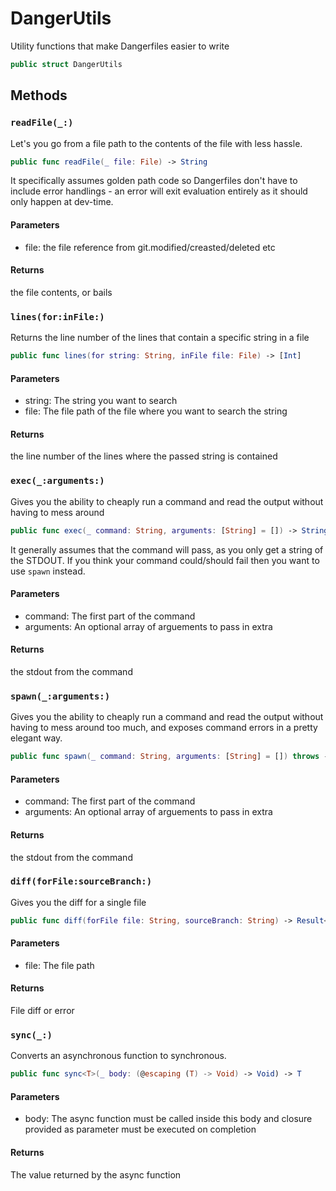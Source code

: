 # DangerUtils

Utility functions that make Dangerfiles easier to write

``` swift
public struct DangerUtils 
```

## Methods

### `readFile(_:)`

Let's you go from a file path to the contents of the file
with less hassle.

``` swift
public func readFile(_ file: File) -> String 
```

It specifically assumes golden path code so Dangerfiles
don't have to include error handlings - an error will
exit evaluation entirely as it should only happen at dev-time.

#### Parameters

  - file: the file reference from git.modified/creasted/deleted etc

#### Returns

the file contents, or bails

### `lines(for:inFile:)`

Returns the line number of the lines that contain a specific string in a file

``` swift
public func lines(for string: String, inFile file: File) -> [Int] 
```

#### Parameters

  - string: The string you want to search
  - file: The file path of the file where you want to search the string

#### Returns

the line number of the lines where the passed string is contained

### `exec(_:arguments:)`

Gives you the ability to cheaply run a command and read the
output without having to mess around

``` swift
public func exec(_ command: String, arguments: [String] = []) -> String 
```

It generally assumes that the command will pass, as you only get
a string of the STDOUT. If you think your command could/should fail
then you want to use `spawn` instead.

#### Parameters

  - command: The first part of the command
  - arguments: An optional array of arguements to pass in extra

#### Returns

the stdout from the command

### `spawn(_:arguments:)`

Gives you the ability to cheaply run a command and read the
output without having to mess around too much, and exposes
command errors in a pretty elegant way.

``` swift
public func spawn(_ command: String, arguments: [String] = []) throws -> String 
```

#### Parameters

  - command: The first part of the command
  - arguments: An optional array of arguements to pass in extra

#### Returns

the stdout from the command

### `diff(forFile:sourceBranch:)`

Gives you the diff for a single file

``` swift
public func diff(forFile file: String, sourceBranch: String) -> Result<FileDiff, Error> 
```

#### Parameters

  - file: The file path

#### Returns

File diff or error

### `sync(_:)`

Converts an asynchronous function to synchronous.

``` swift
public func sync<T>(_ body: (@escaping (T) -> Void) -> Void) -> T 
```

#### Parameters

  - body: The async function must be called inside this body and closure provided as parameter must be executed on completion

#### Returns

The value returned by the async function
